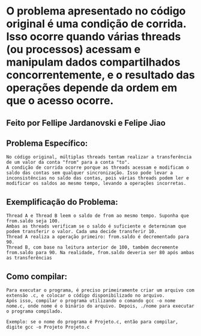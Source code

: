 # O problema apresentado no código original é uma condição de corrida. Isso ocorre quando várias threads (ou processos) acessam e manipulam dados compartilhados concorrentemente, e o resultado das operações depende da ordem em que o acesso ocorre.
## Feito por Fellipe Jardanovski e Felipe Jiao

## Problema Específico:
    No código original, múltiplas threads tentam realizar a transferência de um valor da conta "from" para a conta "to". 
    A condição de corrida ocorre porque as threads acessam e modificam o saldo das contas sem qualquer sincronização. Isso pode levar a inconsistências no saldo das contas, pois várias threads podem ler e modificar os saldos ao mesmo tempo, levando a operações incorretas.


## Exemplificação do Problema:
    Thread A e Thread B leem o saldo de from ao mesmo tempo. Suponha que from.saldo seja 100.
    Ambas as threads verificam se o saldo é suficiente e determinam que podem transferir o valor. Cada uma decide transferir 10.
    Thread A realiza a operação primeiro: from.saldo é decrementado para 90.
    Thread B, com base na leitura anterior de 100, também decremente from.saldo para 90. Na realidade, from.saldo deveria ser 80 após ambas as transferências

## Como compilar:
    Para executar o programa, é preciso primeiramente criar um arquivo com extensão .c, e colocar o código disponibilizado no arquivo.
    Após isso, compilar o programa utilizando o comando gcc -o nome nome.c, onde nome é o binário do arquivo. Depois, ./nome para executar o programa compilado.

    Exemplo: se o nome do programa é Projeto.c, então para compilar, digite gcc -o Projeto Projeto.c
